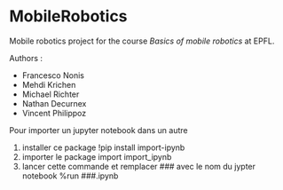 # MobileRobotics
Mobile robotics project for the course *Basics of mobile robotics* at EPFL.

Authors :
* Francesco Nonis
* Mehdi Krichen
* Michael Richter
* Nathan Decurnex
* Vincent Philippoz

Pour importer un jupyter notebook dans un autre
1) installer ce package
    !pip install import-ipynb
3) importer le package
    import import_ipynb
5) lancer cette commande et remplacer ### avec le nom du jypter notebook
    %run ###.ipynb
